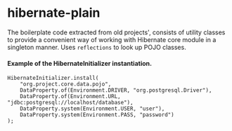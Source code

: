# hibernate-plain

The boilerplate code extracted from old projects', consists of utility classes to provide a convenient way of working with Hibernate core module in a singleton manner. Uses ```reflections``` to look up POJO classes.

#### Example of the HibernateInitializer instantiation.
```
HibernateInitializer.install(
    "org.project.core.data.pojo",
    DataProperty.of(Environment.DRIVER, "org.postgresql.Driver"),
    DataProperty.of(Environment.URL, "jdbc:postgresql://localhost/database"),
    DataProperty.system(Environment.USER, "user"),
    DataProperty.system(Environment.PASS, "password")
);
```
